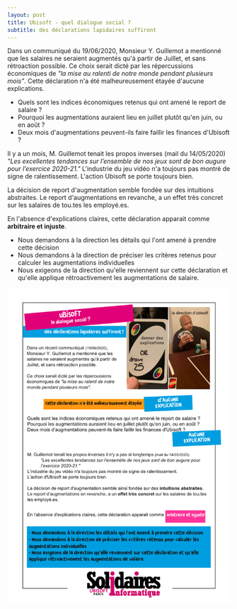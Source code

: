 ```yaml
---
layout: post
title: Ubisoft - quel dialogue social ?
subtitle: des déclarations lapidaires suffiront
---
```


Dans un communiqué du 19/06/2020, Monsieur Y. Guillemot a mentionné que les salaires ne seraient augmentés qu'à partir de Juillet, et sans rétroaction possible. Ce choix serait dicté par les répercussions économiques de *"la mise au ralenti de notre monde pendant plusieurs mois"*.
Cette déclaration n'a été malheureusement étayée d'aucune explications.
- Quels sont les indices économiques retenus qui ont amené le report de salaire ? 
- Pourquoi les augmentations auraient lieu en juillet plutôt qu'en juin, ou en août ?
- Deux mois d'augmentations peuvent-ils faire faillir les finances d'Ubisoft ?

Il y a un mois, M. Guillemot tenait les propos inverses (mail du 14/05/2020) *"Les excellentes tendances sur l’ensemble de nos jeux sont de bon augure pour l’exercice 2020-21."* 
L'industrie du jeu vidéo n'a toujours pas montré de signe de ralentissement. 
L'action Ubisoft se porte toujours bien.

La décision de report d'augmentation semble fondée sur des intuitions abstraites.
Le report d'augmentations en revanche, a un effet très concret sur les salaires de tou.tes les employé.es.

En l'absence d'explications claires, cette déclaration apparait comme **arbitraire et injuste**.
- Nous demandons à la direction les détails qui l'ont amené à prendre cette décision
- Nous demandons à la direction de préciser les critères retenus pour calculer les augmentations individuelles
- Nous exigeons de la direction qu'elle reviennent sur cette déclaration et qu'elle applique rétroactivement les augmentations de salaire.

![SIUbiParis](../assets/img/UbisoftParis_Affichage001.png)
